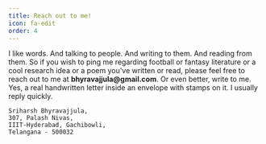 ```yaml
---
title: Reach out to me!
icon: fa-edit
order: 4
---
```


I like words. And talking to people. And writing to them. And reading from them. So if you wish to ping me regarding football or fantasy literature or a cool research idea or a poem you've written or read, please feel free to reach out to me at __bhyravajjula@gmail.com__. Or even better, write to me. Yes, a real handwritten letter inside an envelope with stamps on it. I usually reply quickly.
```
Sriharsh Bhyravajjula,
307, Palash Nivas,
IIIT-Hyderabad, Gachibowli,
Telangana - 500032
```
